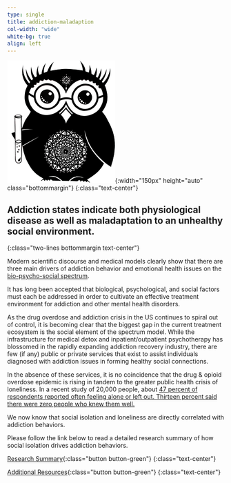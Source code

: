 ```yaml
---
type: single
title: addiction-maladaption
col-width: "wide"
white-bg: true
align: left
---
```


![science owl](/assets/images/owl-science-250.png){:width="150px" height="auto" class="bottommargin"}
{:class="text-center"}

## Addiction states indicate both <span class="emphasized-header">physiological disease</span> as well as <span class="emphasized-header">maladaptation</span> to an unhealthy social environment.
{:class="two-lines bottommargin text-center"}

Modern scientific discourse and medical models clearly show that there are three main drivers of addiction behavior and emotional health issues on the [bio-psycho-social spectrum](https://www.ncbi.nlm.nih.gov/pmc/articles/PMC1466742/).  

It has long been accepted that biological, psychological, and social factors must each be addressed in order to cultivate an effective treatment environment for addiction and other mental health disorders.

As the drug overdose and addiction crisis in the US continues to spiral out of control, it is becoming clear that the biggest gap in the current treatment ecosystem is the social element of the spectrum model. While the infrastructure for medical detox and inpatient/outpatient psychotherapy has blossomed in the rapidly expanding addiction recovery industry, there are few (if any) public or private services that exist to assist individuals diagnosed with addiction issues in forming healthy social connections. 

In the absence of these services, it is no coincidence that the drug & opioid overdose epidemic is rising in tandem to the greater public health crisis of loneliness. In a recent study of 20,000 people, about [47 percent of respondents reported often feeling alone or left out. Thirteen percent said there were zero people who knew them well.](https://www.cigna.com/assets/docs/newsroom/loneliness-survey-2018-fact-sheet.pdf)

We now know that social isolation and loneliness are directly correlated with addiction behaviors. 

Please follow the link below to read a detailed research summary of how social isolation drives addiction behaviors.

[Research Summary](/research-summary/){:class="button button-green"}
{:class="text-center"}

[Additional Resources](/additional-resources/){:class="button button-green"}
{:class="text-center"}